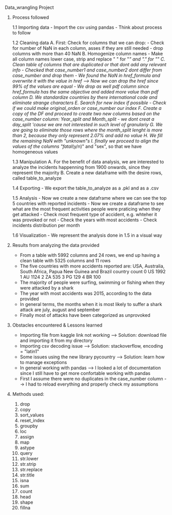 Data_wrangling Project

1. Process followed

    1.1 Importing data
        - Import the csv using pandas
        - Think about process to follow
    
    1.2 Cleaning data
        A. First: Check for columns that we can drop:
            - Check for number of NaN in each column, asses if they are still needed
            - drop columns with more than 40 NaN
        B. Homogenize column names
            - Make all column names lower case, strip and replace " " for "_" and "." for ""
        C. Clean table of columns that are duplicated or that dont add any relevant info
            - Checked that case_number1 and case_number2 dont differ from case_number and drop them
            - We found the NaN in href_formula and overwrite it with the value in href --> Now we can drop the href since 99% of the values are equal
            - We drop as well pdf column since href_formula has the same objective and added more value than pdf column
        D. We standardize countries by there international code and eliminate strange characters
        E. Search for new index if possible
            - Check if we could make original_orden or case_number our index
        F. Create a copy of the DF and proceed to create two new columns based on the case_number column: Year_split and Month_split
            - we dont creat a day_split 'cause we are not interested in such level of granulariy
        G. We are going to eliminate those rows where the month_split lenght is more than 2, because they only represent 2.07% and add no value
        H. We fill the remaining NaN with "unknown"s
        I. finally we proceed to align the values of the columns "fatal_(y/n)" and "sex", so that we have homogeneous values
    
    1.3 Manipulation
        A. For the benefit of data analysis, we are interested to analyze the incidents happenning from 1900 onwards, since they represent the majority
        B. Create a new dataframe with the desire rows, called table_to_analyze
        
    1.4 Exporting
        - We export the table_to_analyze as a .pkl and as a .csv

    1.5 Analysis
        - Now we create a new dataframe where we can see the top 5 countries with reported incidents
        - Now we create a dataframe to see what are the most frequent activities people were praticing when they get attacked
        - Check most frequent type of accident, e.g. whteher it was provoked or not
        - Check the years with most accidents
        - Check incidents distribution per month

    1.6 Visualization
        - We represent the analysis done in 1.5 in a visual way



2. Results from analyzing the data provided
    - From a table with 5992 columns and 24 rows, we end up having a clean table with 5325 columns and 11 rows
    - The five countries with more accidents reported are: USA, Australia, South Africa, Papua New Guinea and Brazil
             country	count
            0	US	    1992
            1	AU	    1124
            2	ZA	    535
            3	PG	    129
            4	BR	    100
    - The majority of people were surfing, swimming or fishing when they were attacked by a shark
    - The year with most accidents was 2015, according to the data provided
    - In general terms, the months when it is most likely to suffer a shark attack are july, august and september
    - Finally most of attacks have been categorized as unprovoked


3. Obstacles encountered & Lessons learned
    - Importing file from kaggle link not working --> Solution: download file and importing it from my directory
    - Importing csv decoding issue --> Solution: stackoverflow, encoding = "latin1"
    - Some issues using the new library pycountry --> Solution: learn how to manage exceptions
    - In general working with pandas --> I looked a lot of documentation since I still have to get more confortable working with pandas
    - First I assume there were no duplicates in the case_number column --> I had to reload everything and properly check my assumptions


4. Methods used:
    1. drop
    2. copy
    3. sort_values
    4. reset_index
    5. groupby
    6. loc
    7. assign
    8. map
    9. astype
    10. query
    11. str.lower
    12. str.strip
    13. str.replace
    14. str.title
    15. isna
    16. sum
    17. count
    18. head
    19. shape
    20. fillna
